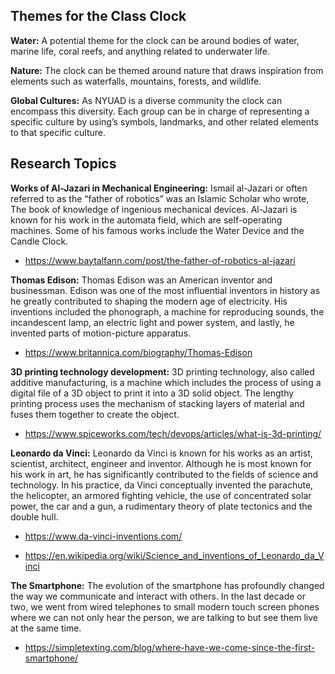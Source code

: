 ## Themes for the Class Clock
 
<b>Water:</b> A potential theme for the clock can be around bodies of water, marine life, coral reefs, and anything related to underwater life.
 
<b>Nature:</b> The clock can be themed around nature that draws inspiration from elements such as waterfalls, mountains, forests, and wildlife.
 
<b>Global Cultures:</b> As NYUAD is a diverse community the clock can encompass this diversity. Each group can be in charge of representing a specific culture by using’s symbols, landmarks, and other related elements to that specific culture. 
 
## Research Topics
 
<b>Works of Al-Jazari in Mechanical Engineering:</b> Ismail al-Jazari or often referred to as the “father of robotics” was an Islamic Scholar who wrote, The book of knowledge of ingenious mechanical devices. Al-Jazari is known for his work in the automata field, which are self-operating machines. Some of his famous works include the Water Device and the Candle Clock.
 
*  	https://www.baytalfann.com/post/the-father-of-robotics-al-jazari
 
<b>Thomas Edison:</b> Thomas Edison was an American inventor and businessman. Edison was one of the most influential inventors in history as he greatly contributed to shaping the modern age of electricity. His inventions included the phonograph, a machine for reproducing sounds, the incandescent lamp, an electric light and power system, and lastly, he invented parts of motion-picture apparatus.
 
*  	https://www.britannica.com/biography/Thomas-Edison
 
<b>3D printing technology development:</b> 3D printing technology, also called additive manufacturing, is a machine which includes the process of using a digital file of a 3D object to print it into a 3D solid object. The lengthy printing process uses the mechanism of stacking layers of material and fuses them together to create the object.
 
*  	https://www.spiceworks.com/tech/devops/articles/what-is-3d-printing/
 
<b>Leonardo da Vinci:</b> Leonardo da Vinci is known for his works as an artist, scientist, architect, engineer and inventor. Although he is most known for his work in art, he has significantly contributed to the fields of science and technology. In his practice, da Vinci conceptually invented the parachute, the helicopter, an armored fighting vehicle, the use of concentrated solar power, the car and a gun, a rudimentary theory of plate tectonics and the double hull.
 
*  	https://www.da-vinci-inventions.com/

*  	https://en.wikipedia.org/wiki/Science_and_inventions_of_Leonardo_da_Vinci
 
<b>The Smartphone:</b> The evolution of the smartphone has profoundly changed the way we communicate and interact with others. In the last decade or two, we went from wired telephones to small modern touch screen phones where we can not only hear the person, we are talking to but see them live at the same time.
 
*  	https://simpletexting.com/blog/where-have-we-come-since-the-first-smartphone/
 
 
 
 
 
 
 
 
 
 
 
 


